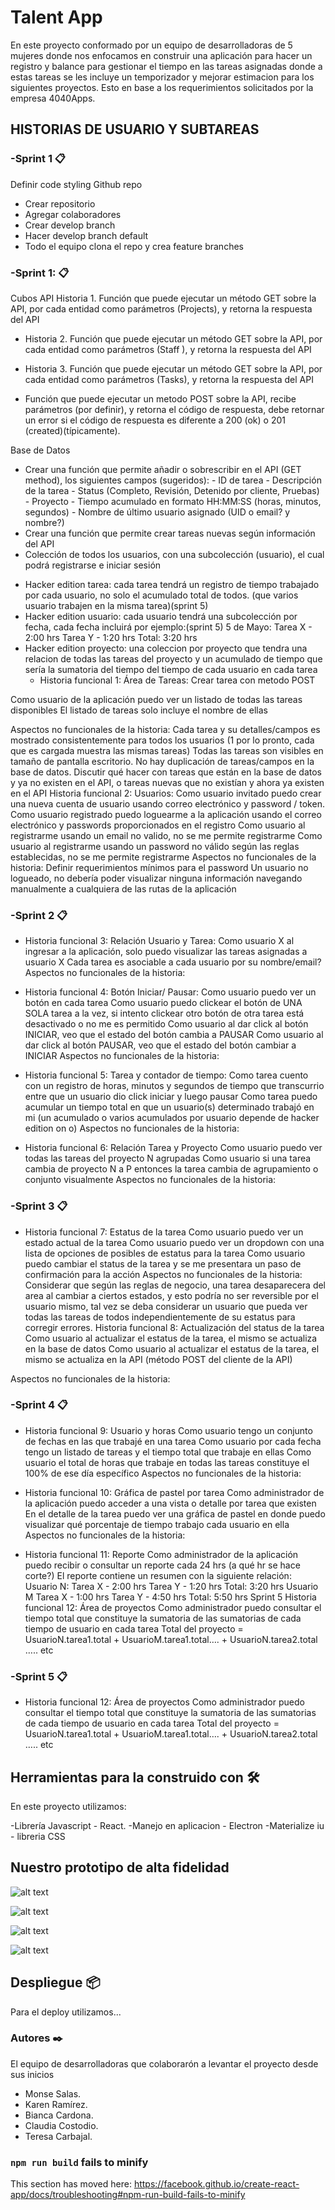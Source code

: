 # Talent App

En este proyecto conformado por un equipo de desarrolladoras de 5 mujeres donde nos enfocamos en construir una aplicación para hacer un registro y balance para gestionar el tiempo en las tareas asignadas donde a estas tareas se les incluye un temporizador y mejorar estimacion para los siguientes proyectos. Esto en base a los requerimientos solicitados por la empresa 4040Apps.

## HISTORIAS DE USUARIO Y SUBTAREAS

### -Sprint 1 📋

Definir code styling
Github repo

- Crear repositorio
- Agregar colaboradores
- Crear develop branch
- Hacer develop branch default
- Todo el equipo clona el repo y crea feature branches

### -Sprint 1: 📋

Cubos API
Historia 1. Función que puede ejecutar un método GET sobre la API, por cada entidad como parámetros (Projects), y retorna la respuesta del API

- Historia 2. Función que puede ejecutar un método GET sobre la API, por cada entidad como parámetros (Staff ), y retorna la respuesta del API

- Historia 3. Función que puede ejecutar un método GET sobre la API, por cada entidad como parámetros (Tasks), y retorna la respuesta del API

* Función que puede ejecutar un metodo POST sobre la API, recibe parámetros (por definir), y retorna el código de respuesta, debe retornar un error si el código de respuesta es diferente a 200 (ok) o 201 (created)(típicamente).

Base de Datos

- Crear una función que permite añadir o sobrescribir en el API (GET method), los siguientes campos (sugeridos): - ID de tarea - Descripción de la tarea - Status (Completo, Revisión, Detenido por cliente, Pruebas) - Proyecto - Tiempo acumulado en formato HH:MM:SS (horas, minutos, segundos) - Nombre de último usuario asignado (UID o email? y nombre?)
- Crear una función que permite crear tareas nuevas según información del API
- Colección de todos los usuarios, con una subcolección (usuario), el cual podrá registrarse e iniciar sesión

* Hacker edition tarea: cada tarea tendrá un registro de tiempo trabajado por cada usuario, no solo el acumulado total de todos. (que varios usuario trabajen en la misma tarea)(sprint 5)
* Hacker edition usuario: cada usuario tendrá una subcolección por fecha, cada fecha incluirá por ejemplo:(sprint 5)
  5 de Mayo:
  Tarea X - 2:00 hrs
  Tarea Y - 1:20 hrs
  Total: 3:20 hrs
* Hacker edition proyecto: una coleccion por proyecto que tendra una relacion de todas las tareas del proyecto y un acumulado de tiempo que sería la sumatoria del tiempo del tiempo de cada usuario en cada tarea
  - Historia funcional 1:
    Área de Tareas:
    Crear tarea con metodo POST

Como usuario de la aplicación puedo ver un listado de todas las tareas disponibles
El listado de tareas solo incluye el nombre de ellas

Aspectos no funcionales de la historia:
Cada tarea y su detalles/campos es mostrado consistentemente para todos los usuarios (1 por lo pronto, cada que es cargada muestra las mismas tareas)
Todas las tareas son visibles en tamaño de pantalla escritorio.
No hay duplicación de tareas/campos en la base de datos.
Discutir qué hacer con tareas que están en la base de datos y ya no existen en el API, o tareas nuevas que no existían y ahora ya existen en el API
Historia funcional 2:
Usuarios:
Como usuario invitado puedo crear una nueva cuenta de usuario usando correo electrónico y password / token.
Como usuario registrado puedo loguearme a la aplicación usando el correo electrónico y passwords proporcionados en el registro
Como usuario al registrarme usando un email no valido, no se me permite registrarme
Como usuario al registrarme usando un password no válido según las reglas establecidas, no se me permite registrarme
Aspectos no funcionales de la historia:
Definir requerimientos mínimos para el password
Un usuario no logueado, no debería poder visualizar ninguna información navegando manualmente a cualquiera de las rutas de la aplicación

### -Sprint 2 📋

- Historia funcional 3:
  Relación Usuario y Tarea:
  Como usuario X al ingresar a la aplicación, solo puedo visualizar las tareas asignadas a usuario X
  Cada tarea es asociable a cada usuario por su nombre/email?
  Aspectos no funcionales de la historia:

- Historia funcional 4:
  Botón Iniciar/ Pausar:
  Como usuario puedo ver un botón en cada tarea
  Como usuario puedo clickear el botón de UNA SOLA tarea a la vez, si intento clickear otro botón de otra tarea está desactivado o no me es permitido
  Como usuario al dar click al botón INICIAR, veo que el estado del botón cambia a PAUSAR
  Como usuario al dar click al botón PAUSAR, veo que el estado del botón cambiar a INICIAR
  Aspectos no funcionales de la historia:

- Historia funcional 5:
  Tarea y contador de tiempo:
  Como tarea cuento con un registro de horas, minutos y segundos de tiempo que transcurrio entre que un usuario dio click iniciar y luego pausar
  Como tarea puedo acumular un tiempo total en que un usuario(s) determinado trabajó en mi (un acumulado o varios acumulados por usuario depende de hacker edition on o)
  Aspectos no funcionales de la historia:

- Historia funcional 6:
  Relación Tarea y Proyecto
  Como usuario puedo ver todas las tareas del proyecto N agrupadas
  Como usuario si una tarea cambia de proyecto N a P entonces la tarea cambia de agrupamiento o conjunto visualmente
  Aspectos no funcionales de la historia:

### -Sprint 3 📋

- Historia funcional 7:
  Estatus de la tarea
  Como usuario puedo ver un estado actual de la tarea
  Como usuario puedo ver un dropdown con una lista de opciones de posibles de estatus para la tarea
  Como usuario puedo cambiar el status de la tarea y se me presentara un paso de confirmación para la acción
  Aspectos no funcionales de la historia:
  Considerar que según las reglas de negocio, una tarea desaparecera del area al cambiar a ciertos estados, y esto podría no ser reversible por el usuario mismo, tal vez se deba considerar un usuario que pueda ver todas las tareas de todos independientemente de su estatus para corregir errores.
  Historia funcional 8:
  Actualización del status de la tarea
  Como usuario al actualizar el estatus de la tarea, el mismo se actualiza en la base de datos
  Como usuario al actualizar el estatus de la tarea, el mismo se actualiza en la API (método POST del cliente de la API)

Aspectos no funcionales de la historia:

### -Sprint 4 📋

- Historia funcional 9:
  Usuario y horas
  Como usuario tengo un conjunto de fechas en las que trabajé en una tarea
  Como usuario por cada fecha tengo un listado de tareas y el tiempo total que trabaje en ellas
  Como usuario el total de horas que trabaje en todas las tareas constituye el 100% de ese día específico
  Aspectos no funcionales de la historia:

- Historia funcional 10:
  Gráfica de pastel por tarea
  Como administrador de la aplicación puedo acceder a una vista o detalle por tarea que existen
  En el detalle de la tarea puedo ver una gráfica de pastel en donde puedo visualizar qué porcentaje de tiempo trabajo cada usuario en ella
  Aspectos no funcionales de la historia:

- Historia funcional 11:
  Reporte
  Como administrador de la aplicación puedo recibir o consultar un reporte cada 24 hrs (a qué hr se hace corte?)
  El reporte contiene un resumen con la siguiente relación:
  Usuario N:
  Tarea X - 2:00 hrs
  Tarea Y - 1:20 hrs
  Total: 3:20 hrs
  Usuario M
  Tarea X - 1:00 hrs
  Tarea Y - 4:50 hrs
  Total: 5:50 hrs
  Sprint 5
  Historia funcional 12:
  Área de proyectos
  Como administrador puedo consultar el tiempo total que constituye la sumatoria de las sumatorias de cada tiempo de usuario en cada tarea
  Total del proyecto = UsuarioN.tarea1.total + UsuarioM.tarea1.total…. + UsuarioN.tarea2.total ….. etc

### -Sprint 5 📋

- Historia funcional 12:
  Área de proyectos
  Como administrador puedo consultar el tiempo total que constituye la sumatoria de las sumatorias de cada tiempo de usuario en cada tarea
  Total del proyecto = UsuarioN.tarea1.total + UsuarioM.tarea1.total…. + UsuarioN.tarea2.total ….. etc

## Herramientas para la construido con 🛠️

En este proyecto utilizamos:

-Librería Javascript - React.
-Manejo en aplicacion - Electron
-Materialize iu - libreria CSS

## Nuestro prototipo de alta fidelidad

![alt text](https://github.com/TeresaC21/TalentApp/blob/develop/img/access.png)

![alt text](https://github.com/TeresaC21/TalentApp/blob/develop/img/home_horizontal.png)

![alt text](https://github.com/TeresaC21/TalentApp/blob/develop/img/home_vertical.png)

![alt text](https://github.com/TeresaC21/TalentApp/blob/develop/img/crear_editar_tarea.png)

## Despliegue 📦

Para el deploy utilizamos...

### Autores ✒️

El equipo de desarrolladoras que colaborarón a levantar el proyecto desde sus inicios

- Monse Salas.
- Karen Ramírez.
- Bianca Cardona.
- Claudia Costodio.
- Teresa Carbajal.

### `npm run build` fails to minify

This section has moved here: https://facebook.github.io/create-react-app/docs/troubleshooting#npm-run-build-fails-to-minify
